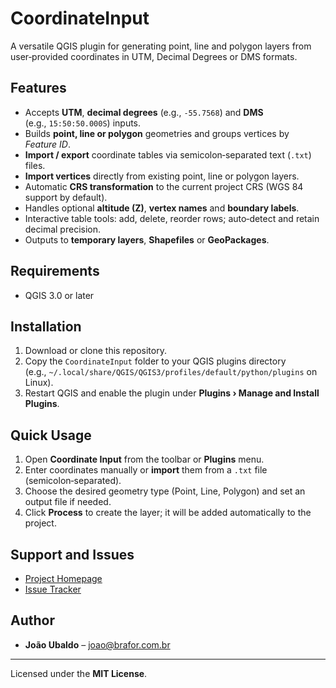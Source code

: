 # CoordinateInput

A versatile QGIS plugin for generating point, line and polygon layers from user‑provided coordinates in UTM, Decimal Degrees or DMS formats.

## Features
- Accepts **UTM**, **decimal degrees** (e.g., `-55.7568`) and **DMS** (e.g., `15:50:50.000S`) inputs.
- Builds **point, line or polygon** geometries and groups vertices by *Feature ID*.
- **Import / export** coordinate tables via semicolon‑separated text (`.txt`) files.
- **Import vertices** directly from existing point, line or polygon layers.
- Automatic **CRS transformation** to the current project CRS (WGS 84 support by default).
- Handles optional **altitude (Z)**, **vertex names** and **boundary labels**.
- Interactive table tools: add, delete, reorder rows; auto‑detect and retain decimal precision.
- Outputs to **temporary layers**, **Shapefiles** or **GeoPackages**.

## Requirements
- QGIS 3.0 or later

## Installation
1. Download or clone this repository.
2. Copy the `CoordinateInput` folder to your QGIS plugins directory  
   (e.g., `~/.local/share/QGIS/QGIS3/profiles/default/python/plugins` on Linux).
3. Restart QGIS and enable the plugin under **Plugins › Manage and Install Plugins**.

## Quick Usage
1. Open **Coordinate Input** from the toolbar or **Plugins** menu.
2. Enter coordinates manually or **import** them from a `.txt` file (semicolon‑separated).
3. Choose the desired geometry type (Point, Line, Polygon) and set an output file if needed.
4. Click **Process** to create the layer; it will be added automatically to the project.

## Support and Issues
- [Project Homepage](https://github.com/joaobrafor/CoordinateInput)
- [Issue Tracker](https://github.com/joaobrafor/CoordinateInput/issues)

## Author
- **João Ubaldo** – [joao@brafor.com.br](mailto:joao@brafor.com.br)

---

Licensed under the **MIT License**.
